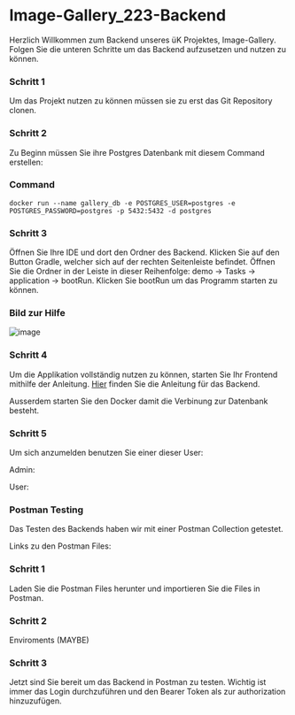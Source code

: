 # Image-Gallery_223-Backend

Herzlich Willkommen zum Backend unseres üK Projektes, Image-Gallery. Folgen Sie die unteren Schritte um das Backend aufzusetzen und nutzen zu können.

### Schritt 1
Um das Projekt nutzen zu können müssen sie zu erst das Git Repository clonen.

### Schritt 2
Zu Beginn müssen Sie ihre Postgres Datenbank mit diesem Command erstellen:
### Command
```
docker run --name gallery_db -e POSTGRES_USER=postgres -e POSTGRES_PASSWORD=postgres -p 5432:5432 -d postgres
```
### Schritt 3
Öffnen Sie Ihre IDE und dort den Ordner des Backend. Klicken Sie auf den Button Gradle, welcher sich auf der rechten Seitenleiste befindet. Öffnen Sie die Ordner in der Leiste in dieser Reihenfolge: demo -> Tasks -> application -> bootRun. Klicken Sie bootRun um das Programm starten zu können.
### Bild zur Hilfe
![image](https://github.com/user-attachments/assets/dbe8165b-e74b-4fbb-8045-acc4dac0c5c1)

### Schritt 4
Um die Applikation vollständig nutzen zu können, starten Sie Ihr Frontend mithilfe der Anleitung. [Hier](https://github.com/MaximilianNoethe/Image-Gallery_223-Frontend/tree/main) finden Sie die Anleitung für das Backend.

Ausserdem starten Sie den Docker damit die Verbinung zur Datenbank besteht.

### Schritt 5
Um sich anzumelden benutzen Sie einer dieser User:

Admin:


User:

### Postman Testing
Das Testen des Backends haben wir mit einer Postman Collection getestet. 

Links zu den Postman Files:

### Schritt 1
Laden Sie die Postman Files herunter und importieren Sie die Files in Postman.

### Schritt 2
Enviroments (MAYBE)

### Schritt 3
Jetzt sind Sie bereit um das Backend in Postman zu testen. Wichtig ist immer das Login durchzuführen und den Bearer Token als zur authorization hinzuzufügen.



